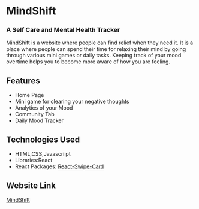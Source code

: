 # **MindShift**
### A Self Care and Mental Health Tracker

MindShift is a website where people can find relief when they need it. 
It is a place where people can spend their time for relaxing their mind 
by going through various mini games or daily tasks.
Keeping track of your mood overtime helps you to become more aware of how you are feeling.


## Features

- Home Page
- Mini game for clearing your negative thoughts
- Analytics of your Mood
- Community Tab
- Daily Mood Tracker

## Technologies Used

- HTML,CSS,Javascriipt
- Libraries:React
- React Packages: [React-Swipe-Card](https://github.com/3DJakob/react-tinder-card)

## Website Link
[MindShift](https://savio629.github.io/mindshift/)


